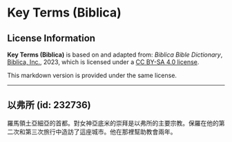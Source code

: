 # Key Terms (Biblica)

## License Information

**Key Terms (Biblica)** is based on and adapted from: _Biblica Bible Dictionary_, [Biblica, Inc.](https://www.biblica.com/), 2023, which is licensed under a [CC BY-SA 4.0 license](https://creativecommons.org/licenses/by-sa/4.0/legalcode.en).

This markdown version is provided under the same license.



--------------------------------

## 以弗所 (id: 232736)

羅馬領土亞細亞的首都。對女神亞底米的崇拜是以弗所的主要宗教。保羅在他的第二次和第三次旅行中造訪了這座城市。他在那裡幫助教會兩年。


